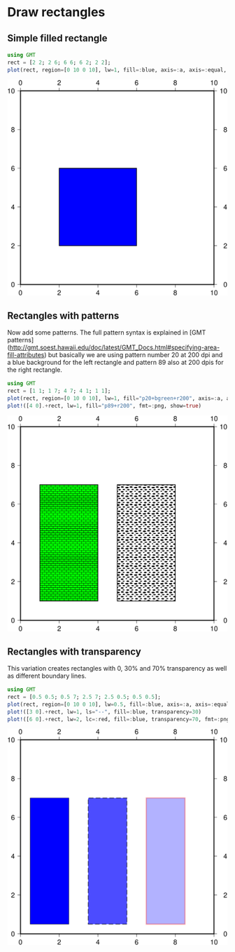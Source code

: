 # Draw rectangles

## Simple filled rectangle

```julia
using GMT
rect = [2 2; 2 6; 6 6; 6 2; 2 2];
plot(rect, region=[0 10 0 10], lw=1, fill=:blue, axis=:a, axis=:equal, fmt=:png, show=true)
```

!["Blue rectangle"](figures/rect_blue.png)

## Rectangles with patterns

Now add some patterns. The full pattern syntax is explained in [GMT patterns]
(http://gmt.soest.hawaii.edu/doc/latest/GMT_Docs.html#specifying-area-fill-attributes)
but basically we are using pattern number 20 at 200 dpi and a blue background for the left rectangle
and pattern 89 also at 200 dpis for the right rectangle.

```julia
using GMT
rect = [1 1; 1 7; 4 7; 4 1; 1 1];
plot(rect, region=[0 10 0 10], lw=1, fill="p20+bgreen+r200", axis=:a, axis=:equal)
plot!([4 0].+rect, lw=1, fill="p89+r200", fmt=:png, show=true)
```

!["Pattern Rectangles"](figures/rect_patterns.png)

## Rectangles with transparency

This variation creates rectangles with 0, 30% and 70% transparency as well as different boundary lines.

```julia
using GMT
rect = [0.5 0.5; 0.5 7; 2.5 7; 2.5 0.5; 0.5 0.5];
plot(rect, region=[0 10 0 10], lw=0.5, fill=:blue, axis=:a, axis=:equal")
plot!([3 0].+rect, lw=1, ls="--", fill=:blue, transparency=30)
plot!([6 0].+rect, lw=2, lc=:red, fill=:blue, transparency=70, fmt=:png, show=true)
```

!["Transparent Rectangles"](figures/rect_alpha.png)
